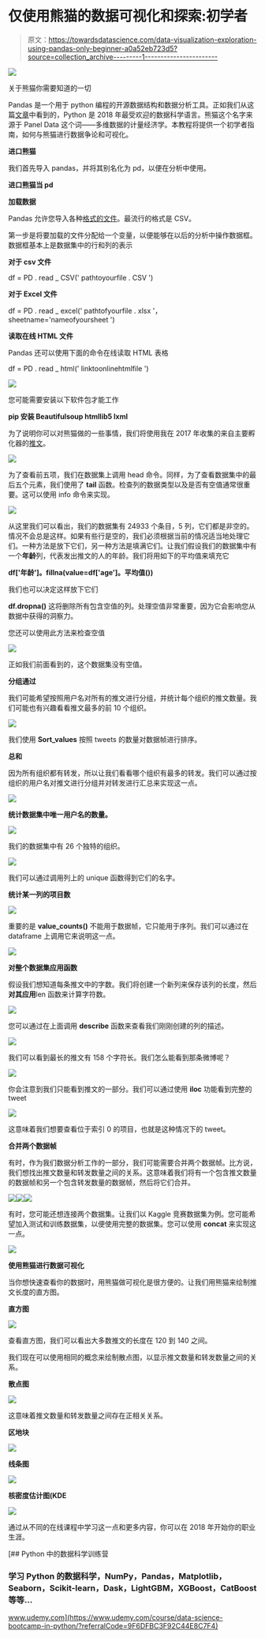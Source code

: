 # 仅使用熊猫的数据可视化和探索:初学者

> 原文：<https://towardsdatascience.com/data-visualization-exploration-using-pandas-only-beginner-a0a52eb723d5?source=collection_archive---------1----------------------->

![](img/627be469e0f00805dce5d7f0549f4c00.png)

关于熊猫你需要知道的一切

Pandas 是一个用于 python 编程的开源数据结构和数据分析工具。正如我们从这篇[文章](https://www.springboard.com/blog/best-language-beginner-data-scientists-learn/)中看到的，Python 是 2018 年最受欢迎的数据科学语言。熊猫这个名字来源于 Panel Data 这个词——多维数据的计量经济学。本教程将提供一个初学者指南，如何与熊猫进行数据争论和可视化。

**进口熊猫**

我们首先导入 pandas，并将其别名化为 pd，以便在分析中使用。

**进口熊猫当 pd**

**加载数据**

Pandas 允许您导入各种[格式的文件](https://pandas.pydata.org/pandas-docs/stable/io.html)。最流行的格式是 CSV。

第一步是将要加载的文件分配给一个变量，以便能够在以后的分析中操作数据框。数据框基本上是数据集中的行和列的表示

**对于 csv 文件**

df = PD . read _ CSV(' pathtoyourfile . CSV ')

**对于 Excel 文件**

df = PD . read _ excel(' pathtofyourfile . xlsx '，sheetname='nameofyoursheet ')

**读取在线 HTML 文件**

Pandas 还可以使用下面的命令在线读取 HTML 表格

df = PD . read _ html(' linktoonlinehtmlfile ')

![](img/4c4d5334fed6a90b54f474f1b6ffe4d7.png)

您可能需要安装以下软件包才能工作

**pip 安装 Beautifulsoup htmllib5 lxml**

为了说明你可以对熊猫做的一些事情，我们将使用我在 2017 年收集的来自主要孵化器的[推文](https://www.kaggle.com/derrickmwiti/twenty-four-thousand-tweets-later)。

![](img/a4de7ccea764eaa06dfe696553f0e8f9.png)

为了查看前五项，我们在数据集上调用 head 命令。同样，为了查看数据集中的最后五个元素，我们使用了 **tail** 函数。检查列的数据类型以及是否有空值通常很重要。这可以使用 info 命令来实现。

![](img/cf5beee13394d97cf5d11e35bb8a4d7b.png)

从这里我们可以看出，我们的数据集有 24933 个条目，5 列，它们都是非空的。情况不会总是这样。如果有些行是空的，我们必须根据当前的情况适当地处理它们。一种方法是放下它们，另一种方法是填满它们。让我们假设我们的数据集中有一个**年龄**列，代表发出推文的人的年龄。我们将用如下的平均值来填充它

**df['年龄']。fillna(value=df['age']。平均值())**

我们也可以决定这样放下它们

**df.dropna()** 这将删除所有包含空值的列。处理空值非常重要，因为它会影响您从数据中获得的洞察力。

您还可以使用此方法来检查空值

![](img/6e9201318ecab422a6b3981284016643.png)

正如我们前面看到的，这个数据集没有空值。

**分组通过**

我们可能希望按照用户名对所有的推文进行分组，并统计每个组织的推文数量。我们可能也有兴趣看看推文最多的前 10 个组织。

![](img/70cc50ec121a3816c297b753380a4e3a.png)

我们使用 **Sort_values** 按照 tweets 的数量对数据帧进行排序。

**总和**

因为所有组织都有转发，所以让我们看看哪个组织有最多的转发。我们可以通过按组织的用户名对推文进行分组并对转发进行汇总来实现这一点。

![](img/ad3e979fa7c90cc735be980f6fa0688b.png)

**统计数据集中唯一用户名的数量。**

![](img/d792018292eb5ec93e37df863f80d833.png)

我们的数据集中有 26 个独特的组织。

![](img/f8bb037e12146dc1f9fc683e613448e7.png)

我们可以通过调用列上的 unique 函数得到它们的名字。

**统计某一列的项目数**

![](img/836b38e848e62c0a6aa2f72e9f20eeb3.png)

重要的是 **value_counts()** 不能用于数据帧，它只能用于序列。我们可以通过在 dataframe 上调用它来说明这一点。

![](img/590af7630aedfed30b4e958899b589e9.png)

**对整个数据集应用函数**

假设我们想知道每条推文中的字数。我们将创建一个新列来保存该列的长度，然后**对其应用**len 函数来计算字符数。

![](img/9cca38bc1442d7e9b0c292c6d7c49609.png)

您可以通过在上面调用 **describe** 函数来查看我们刚刚创建的列的描述。

![](img/02404e5ef49a333e4ccb178ef9a931f5.png)

我们可以看到最长的推文有 158 个字符长。我们怎么能看到那条微博呢？

![](img/bed71bfcae7233de666cb94aeb170afa.png)

你会注意到我们只能看到推文的一部分。我们可以通过使用 **iloc** 功能看到完整的 tweet

![](img/f7522a10002178dc744dd482166e01a7.png)

这意味着我们想要查看位于索引 0 的项目，也就是这种情况下的 tweet。

**合并两个数据帧**

有时，作为我们数据分析工作的一部分，我们可能需要合并两个数据帧。比方说，我们想找出推文数量和转发数量之间的关系。这意味着我们将有一个包含推文数量的数据帧和另一个包含转发数量的数据帧，然后将它们合并。

![](img/70bb3c952203dfad47de0bc32c22dff8.png)![](img/f1c35bc95c805e05700772f97f40f6a8.png)![](img/dd3054ab909ffb6b08766c087f00b04c.png)

有时，您可能还想连接两个数据集。让我们以 Kaggle 竞赛数据集为例。您可能希望加入测试和训练数据集，以便使用完整的数据集。您可以使用 **concat** 来实现这一点。

![](img/b13d9b0391572e4fe8ae092376429217.png)

**使用熊猫进行数据可视化**

当你想快速查看你的数据时，用熊猫做可视化是很方便的。让我们用熊猫来绘制推文长度的直方图。

**直方图**

![](img/bf7ea3deea3381d3753330bd23f92aa7.png)

查看直方图，我们可以看出大多数推文的长度在 120 到 140 之间。

我们现在可以使用相同的概念来绘制散点图，以显示推文数量和转发数量之间的关系。

**散点图**

![](img/6dddaaaececcd78ac04767bde4c1d3fe.png)

这意味着推文数量和转发数量之间存在正相关关系。

**区地块**

![](img/efd41d801260285709cc4b32210e24b0.png)

**线条图**

![](img/2a03fc659b1d3713eec82cc89adc9a5a.png)

**核密度估计图(KDE**

![](img/e6ed45b7b63216762f0a139a572a41a6.png)

通过从不同的在线课程中学习这一点和更多内容，你可以在 2018 年开始你的职业生涯。

[](https://www.udemy.com/course/data-science-bootcamp-in-python/?referralCode=9F6DFBC3F92C44E8C7F4) [## Python 中的数据科学训练营

### 学习 Python 的数据科学，NumPy，Pandas，Matplotlib，Seaborn，Scikit-learn，Dask，LightGBM，XGBoost，CatBoost 等等…

www.udemy.com](https://www.udemy.com/course/data-science-bootcamp-in-python/?referralCode=9F6DFBC3F92C44E8C7F4)